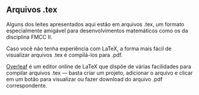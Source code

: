 ## Arquivos .tex

Alguns dos leites apresentados aqui estão em arquivos .tex, um formato especialmente amigável para desenvolvimentos matemáticos como os da disciplina FMCC II.

Caso você não tenha experiência com LaTeX, a forma mais fácil de visualizar arquivos .tex é compilá-los para .pdf.

[Overleaf](https://www.overleaf.com/) é um editor online de LaTeX que dispõe de várias facilidades para compilar arquivos .tex — basta criar um projeto, adicionar o arquivo e clicar em um botão para visualizar ou fazer download do arquivo .pdf correspondente.